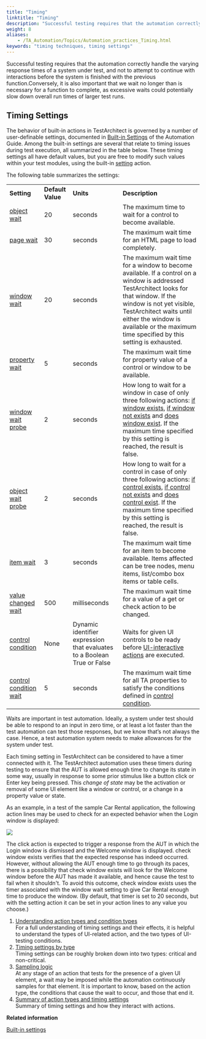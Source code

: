```yaml
--- 
title: "Timing"
linktitle: "Timing"
description: "Successful testing requires that the automation correctly handle the varying response times of a system under test, and not to attempt to continue with interactions before the system is finished with the previous function."
weight: 8
aliases: 
    - /TA_Automation/Topics/Automation_practices_Timing.html
keywords: "timing techniques, timing settings"
---
```


Successful testing requires that the automation correctly handle the varying response times of a system under test, and not to attempt to continue with interactions before the system is finished with the previous function.Conversely, it is also important that we wait no longer than is necessary for a function to complete, as excessive waits could potentially slow down overall run times of larger test runs.

## Timing Settings

The behavior of built-in actions in TestArchitect is governed by a number of user-definable settings, documented in [Built-in Settings](/automation-guide/action-based-testing-language/built-in-settings/) of the Automation Guide. Among the built-in settings are several that relate to timing issues during test execution, all summarized in the table below. These timing settings all have default values, but you are free to modify such values within your test modules, using the built-in [setting](/automation-guide/action-based-testing-language/built-in-actions/test-support-actions/value-handling/setting) action.

The following table summarizes the settings:

|||||
|------|------|------|------|
|**Setting**|**Default Value**|**Units**|**Description**|
|[object wait](/automation-guide/action-based-testing-language/built-in-settings/timing-settings/object-wait)|20|seconds|The maximum time to wait for a control to become available.|
|[page wait](/automation-guide/action-based-testing-language/built-in-settings/timing-settings/page-wait)|30|seconds|The maximum wait time for an HTML page to load completely.|
|[window wait](/automation-guide/action-based-testing-language/built-in-settings/timing-settings/window-wait)|20|seconds|The maximum wait time for a window to become available. If a control on a window is addressed TestArchitect looks for that window. If the window is not yet visible, TestArchitect waits until either the window is available or the maximum time specified by this setting is exhausted.|
|[property wait](/automation-guide/action-based-testing-language/built-in-settings/timing-settings/property-wait)|5|seconds|The maximum wait time for property value of a control or window to be available.|
|[window wait probe](/automation-guide/action-based-testing-language/built-in-settings/timing-settings/window-wait-probe)|2|seconds|How long to wait for a window in case of only three following actions: [if window exists](/automation-guide/action-based-testing-language/built-in-actions/test-support-actions/control-flow/if-window-exists), [if window not exists](/automation-guide/action-based-testing-language/built-in-actions/test-support-actions/control-flow/if-window-not-exists) and [does window exist](/automation-guide/action-based-testing-language/built-in-actions/user-interface-actions/window/does-window-exist). If the maximum time specified by this setting is reached, the result is false.|
|[object wait probe](/automation-guide/action-based-testing-language/built-in-settings/timing-settings/object-wait-probe)|2|seconds|How long to wait for a control in case of only three following actions: [if control exists](/automation-guide/action-based-testing-language/built-in-actions/test-support-actions/control-flow/if-control-exists), [if control not exists](/automation-guide/action-based-testing-language/built-in-actions/test-support-actions/control-flow/if-control-not-exists) and [does control exist](/automation-guide/action-based-testing-language/built-in-actions/user-interface-actions/control-element/does-control-exist). If the maximum time specified by this setting is reached, the result is false.|
|[item wait](/automation-guide/action-based-testing-language/built-in-settings/timing-settings/item-wait)|3|seconds|The maximum wait time for an item to become available. Items affected can be tree nodes, menu items, list/combo box items or table cells.|
|[value changed wait](/automation-guide/action-based-testing-language/built-in-settings/timing-settings/value-changed-wait)|500|milliseconds|The maximum wait time for a value of a get or check action to be changed.|
|[control condition](/automation-guide/action-based-testing-language/built-in-settings/timing-settings/control-condition)|None|Dynamic identifier expression that evaluates to a Boolean True or False|Waits for given UI controls to be ready before [UI-interactive actions](/automation-guide/action-based-testing-language/the-test-language/timing/understanding-action-types-and-condition-types/classifying-ui-interactive-actions) are executed.|
|[control condition wait](/automation-guide/action-based-testing-language/built-in-settings/timing-settings/control-condition-wait)|5|seconds|The maximum wait time for all TA properties to satisfy the conditions defined in [control condition](/automation-guide/action-based-testing-language/built-in-settings/timing-settings/control-condition).|

Waits are important in test automation. Ideally, a system under test should be able to respond to an input in zero time, or at least a lot faster than the test automation can test those responses, but we know that’s not always the case. Hence, a test automation system needs to make allowances for the system under test.

Each timing setting in TestArchitect can be considered to have a timer connected with it. The TestArchitect automation uses these timers during testing to ensure that the AUT is allowed enough time to change its state in some way, usually in response to some prior stimulus like a button click or Enter key being pressed. This *change of state* may be the activation or removal of some UI element like a window or control, or a change in a property value or state.

As an example, in a test of the sample Car Rental application, the following action lines may be used to check for an expected behavior when the Login window is displayed:

![](/images/TA_Automation/Images/timing_click_and_check_test_lines.png)

The click action is expected to trigger a response from the AUT in which the Login window is dismissed and the Welcome window is displayed. check window exists verifies that the expected response has indeed occurred. However, without allowing the AUT enough time to go through its paces, there is a possibility that check window exists will look for the Welcome window before the AUT has made it available, and hence cause the test to fail when it shouldn't. To avoid this outcome, check window exists uses the timer associated with the window wait setting to give Car Rental enough time to produce the window. \(By default, that timer is set to 20 seconds, but with the setting action it can be set in your action lines to any value you choose.\)

1.  [Understanding action types and condition types](/automation-guide/action-based-testing-language/the-test-language/timing/understanding-action-types-and-condition-types/)  
 For a full understanding of timing settings and their effects, it is helpful to understand the types of UI-related action, and the two types of UI-testing conditions.
2.  [Timing settings by type](/automation-guide/action-based-testing-language/the-test-language/timing/timing-settings-by-type/)  
 Timing settings can be roughly broken down into two types: critical and non-critical.
3.  [Sampling logic](/automation-guide/action-based-testing-language/the-test-language/timing/sampling-logic)  
 At any stage of an action that tests for the presence of a given UI element, a wait may be imposed while the automation continuously samples for that element. It is important to know, based on the action type, the conditions that cause the wait to occur, and those that end it.
4.  [Summary of action types and timing settings](/automation-guide/action-based-testing-language/the-test-language/timing/summary-of-action-types-and-timing-settings)  
 Summary of timing settings and how they interact with actions.




**Related information**  


[Built-in settings](/automation-guide/action-based-testing-language/built-in-settings/)
